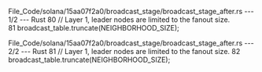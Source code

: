 File_Code/solana/15aa07f2a0/broadcast_stage/broadcast_stage_after.rs --- 1/2 --- Rust
80         // Layer 1, leader nodes are limited to the fanout size.                                                                                            
81         broadcast_table.truncate(NEIGHBORHOOD_SIZE);                                                                                                        

File_Code/solana/15aa07f2a0/broadcast_stage/broadcast_stage_after.rs --- 2/2 --- Rust
                                                                                                                                                             81         // Layer 1, leader nodes are limited to the fanout size.
                                                                                                                                                             82         broadcast_table.truncate(NEIGHBORHOOD_SIZE);

